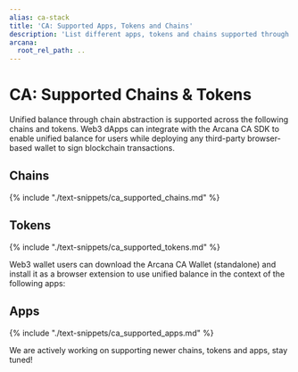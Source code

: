 ```yaml
---
alias: ca-stack
title: 'CA: Supported Apps, Tokens and Chains'
description: 'List different apps, tokens and chains supported through the Arcana Chain Abstraction feature.'
arcana:
  root_rel_path: ..
---
```


# CA: Supported Chains & Tokens

Unified balance through chain abstraction is supported across the following chains and tokens. Web3 dApps can integrate with the Arcana CA SDK to enable unified balance for users while deploying any third-party browser-based wallet to sign blockchain transactions.

## Chains

{% include "./text-snippets/ca_supported_chains.md" %}

## Tokens

{% include "./text-snippets/ca_supported_tokens.md" %}

Web3 wallet users can download the Arcana CA Wallet (standalone) and install it as a browser extension to use unified balance in the context of the following apps: 

## Apps

{% include "./text-snippets/ca_supported_apps.md" %}

We are actively working on supporting newer chains, tokens and apps, stay tuned!

